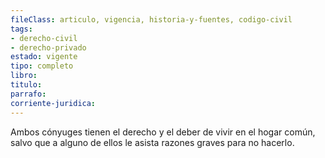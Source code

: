 ```yaml
---
fileClass: articulo, vigencia, historia-y-fuentes, codigo-civil
tags:
- derecho-civil
- derecho-privado
estado: vigente
tipo: completo
libro:
titulo:
parrafo:
corriente-juridica:
---
```

Ambos cónyuges tienen el derecho y el deber de vivir en el hogar común, salvo que a alguno de ellos le asista razones graves para no hacerlo.